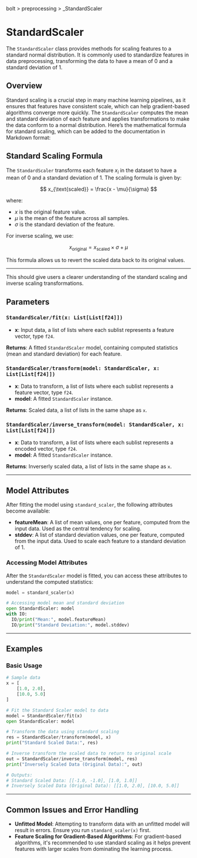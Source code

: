 bolt > preprocessing > _StandardScaler
# StandardScaler

The `StandardScaler` class provides methods for scaling features to a standard normal distribution. It is commonly used to standardize features in data preprocessing, transforming the data to have a mean of 0 and a standard deviation of 1.

## Overview

Standard scaling is a crucial step in many machine learning pipelines, as it ensures that features have consistent scale, which can help gradient-based algorithms converge more quickly. The `StandardScaler` computes the mean and standard deviation of each feature and applies transformations to make the data conform to a normal distribution.
Here’s the mathematical formula for standard scaling, which can be added to the documentation in Markdown format:

## Standard Scaling Formula

The `StandardScaler` transforms each feature $x_i$ in the dataset to have a mean of 0 and a standard deviation of 1. The scaling formula is given by:

$$
x_{\text{scaled}} = \frac{x - \mu}{\sigma}
$$

where:
- $x$ is the original feature value.
- $\mu$ is the mean of the feature across all samples.
- $\sigma$ is the standard deviation of the feature.

For inverse scaling, we use:

$$
x_{\text{original}} = x_{\text{scaled}} \times \sigma + \mu
$$

This formula allows us to revert the scaled data back to its original values.

---

This should give users a clearer understanding of the standard scaling and inverse scaling transformations.

## Parameters

### `StandardScaler/fit(x: List[List[f24]])`

- **x**: Input data, a list of lists where each sublist represents a feature vector, type `f24`.

**Returns**: A fitted `StandardScaler` model, containing computed statistics (mean and standard deviation) for each feature.

### `StandardScaler/transform(model: StandardScaler, x: List[List[f24]])`

- **x**: Data to transform, a list of lists where each sublist represents a feature vector, type `f24`.
- **model**: A fitted `StandardScaler` instance.

**Returns**: Scaled data, a list of lists in the same shape as `x`.

### `StandardScaler/inverse_transform(model: StandardScaler, x: List[List[f24]])`

- **x**: Data to transform, a list of lists where each sublist represents a encoded vector, type `f24`.
- **model**: A fitted `StandardScaler` instance.

**Returns**: Inverserly scaled data, a list of lists in the same shape as `x`.

---

## Model Attributes

After fitting the model using `standard_scaler`, the following attributes become available:

- **featureMean**: A list of mean values, one per feature, computed from the input data. Used as the central tendency for scaling.
- **stddev**: A list of standard deviation values, one per feature, computed from the input data. Used to scale each feature to a standard deviation of 1.

### Accessing Model Attributes

After the `StandardScaler` model is fitted, you can access these attributes to understand the computed statistics:

```python
model = standard_scaler(x)

# Accessing model mean and standard deviation
open StandardScaler: model
with IO:
  IO/print("Mean:", model.featureMean)
  IO/print("Standard Deviation:", model.stddev)
```

---

## Examples

### Basic Usage

```python
# Sample data
x = [
    [1.0, 2.0],
    [10.0, 5.0]
]

# Fit the Standard Scaler model to data
model = StandardScaler/fit(x)
open StandardScaler: model

# Transform the data using standard scaling
res = StandardScaler/transform(model, x)
print("Standard Scaled Data:", res)

# Inverse transform the scaled data to return to original scale
out = StandardScaler/inverse_transform(model, res)
print("Inversely Scaled Data (Original Data):", out)

# Outputs:
# Standard Scaled Data: [[-1.0, -1.0], [1.0, 1.0]]
# Inversely Scaled Data (Original Data): [[1.0, 2.0], [10.0, 5.0]]
```

---

## Common Issues and Error Handling

- **Unfitted Model**: Attempting to transform data with an unfitted model will result in errors. Ensure you run `standard_scaler(x)` first.
- **Feature Scaling for Gradient-Based Algorithms**: For gradient-based algorithms, it's recommended to use standard scaling as it helps prevent features with larger scales from dominating the learning process.
